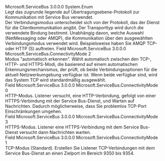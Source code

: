 <Type Name="ConnectivityMode" FullName="Microsoft.ServiceBus.ConnectivityMode">
  <TypeSignature Language="C#" Value="public enum ConnectivityMode" />
  <TypeSignature Language="ILAsm" Value=".class public auto ansi sealed ConnectivityMode extends System.Enum" />
  <TypeSignature Language="DocId" Value="T:Microsoft.ServiceBus.ConnectivityMode" />
  <TypeSignature Language="VB.NET" Value="Public Enum ConnectivityMode" />
  <TypeSignature Language="F#" Value="type ConnectivityMode = " />
  <AssemblyInfo>
    <AssemblyName>Microsoft.ServiceBus</AssemblyName>
    <AssemblyVersion>3.0.0.0</AssemblyVersion>
  </AssemblyInfo>
  <Base>
    <BaseTypeName>System.Enum</BaseTypeName>
  </Base>
  <Docs>
    <summary>Legt das zugrunde liegende auf Übertragungsebene-Protokoll zur Kommunikation mit Service Bus verwendet. </summary>
    <remarks>Der Verbindungsmodus unterscheidet sich von der <see cref="T:Microsoft.ServiceBus.Messaging.TransportType" /> Protokoll, das der Dienst für die Clientkommunikation angibt. Der Transporttyp wird durch die verwendete Bindung bestimmt. Unabhängig davon, welche <see cref="T:Microsoft.ServiceBus.Messaging.TransportType" /> Auswahl (NetMessaging oder AMQP), die Kommunikation über den ausgewählten Verbindungsmodus verwendet wird. Beispielsweise haben Sie AMQP TCP-oder HTTP (S) auftreten. </remarks>
  </Docs>
  <Members>
    <Member MemberName="AutoDetect">
      <MemberSignature Language="C#" Value="AutoDetect" />
      <MemberSignature Language="ILAsm" Value=".field public static literal valuetype Microsoft.ServiceBus.ConnectivityMode AutoDetect = int32(2)" />
      <MemberSignature Language="DocId" Value="F:Microsoft.ServiceBus.ConnectivityMode.AutoDetect" />
      <MemberSignature Language="VB.NET" Value="AutoDetect" />
      <MemberSignature Language="F#" Value="AutoDetect = 2" Usage="Microsoft.ServiceBus.ConnectivityMode.AutoDetect" />
      <MemberType>Field</MemberType>
      <AssemblyInfo>
        <AssemblyName>Microsoft.ServiceBus</AssemblyName>
        <AssemblyVersion>3.0.0.0</AssemblyVersion>
      </AssemblyInfo>
      <ReturnValue>
        <ReturnType>Microsoft.ServiceBus.ConnectivityMode</ReturnType>
      </ReturnValue>
      <MemberValue>2</MemberValue>
      <Docs>
        <summary>Modus "automatisch erkennen". Wählt automatisch zwischen den TCP-, HTTP- und HTTPS-Modi, die basierend auf einem automatischen Erkennungsmechanismus, der prüft, ob beide Verbindungsoptionen für die aktuell Netzwerkumgebung verfügbar ist. Wenn beide verfügbar sind, wird das System TCP wird standardmäßig ausgewählt.</summary>
      </Docs>
    </Member>
    <Member MemberName="Http">
      <MemberSignature Language="C#" Value="Http" />
      <MemberSignature Language="ILAsm" Value=".field public static literal valuetype Microsoft.ServiceBus.ConnectivityMode Http = int32(0)" />
      <MemberSignature Language="DocId" Value="F:Microsoft.ServiceBus.ConnectivityMode.Http" />
      <MemberSignature Language="VB.NET" Value="Http" />
      <MemberSignature Language="F#" Value="Http = 0" Usage="Microsoft.ServiceBus.ConnectivityMode.Http" />
      <MemberType>Field</MemberType>
      <AssemblyInfo>
        <AssemblyName>Microsoft.ServiceBus</AssemblyName>
        <AssemblyVersion>3.0.0.0</AssemblyVersion>
      </AssemblyInfo>
      <ReturnValue>
        <ReturnType>Microsoft.ServiceBus.ConnectivityMode</ReturnType>
      </ReturnValue>
      <MemberValue>0</MemberValue>
      <Docs>
        <summary>HTTP-Modus. Listener versucht, eine HTTP-Verbindung, gefolgt von einer HTTPS-Verbindung mit der Service Bus-Dienst, und Warten auf Nachrichten. Dadurch möglicherweise, dass Sie problemlos TCP-Port Einschränkungen umgehen.</summary>
      </Docs>
    </Member>
    <Member MemberName="Https">
      <MemberSignature Language="C#" Value="Https" />
      <MemberSignature Language="ILAsm" Value=".field public static literal valuetype Microsoft.ServiceBus.ConnectivityMode Https = int32(3)" />
      <MemberSignature Language="DocId" Value="F:Microsoft.ServiceBus.ConnectivityMode.Https" />
      <MemberSignature Language="VB.NET" Value="Https" />
      <MemberSignature Language="F#" Value="Https = 3" Usage="Microsoft.ServiceBus.ConnectivityMode.Https" />
      <MemberType>Field</MemberType>
      <AssemblyInfo>
        <AssemblyName>Microsoft.ServiceBus</AssemblyName>
        <AssemblyVersion>3.0.0.0</AssemblyVersion>
      </AssemblyInfo>
      <ReturnValue>
        <ReturnType>Microsoft.ServiceBus.ConnectivityMode</ReturnType>
      </ReturnValue>
      <MemberValue>3</MemberValue>
      <Docs>
        <summary>HTTPS-Modus. Listener eine HTTPS-Verbindung mit dem Service Bus-Dienst versucht dann Nachrichten warten. </summary>
      </Docs>
    </Member>
    <Member MemberName="Tcp">
      <MemberSignature Language="C#" Value="Tcp" />
      <MemberSignature Language="ILAsm" Value=".field public static literal valuetype Microsoft.ServiceBus.ConnectivityMode Tcp = int32(1)" />
      <MemberSignature Language="DocId" Value="F:Microsoft.ServiceBus.ConnectivityMode.Tcp" />
      <MemberSignature Language="VB.NET" Value="Tcp" />
      <MemberSignature Language="F#" Value="Tcp = 1" Usage="Microsoft.ServiceBus.ConnectivityMode.Tcp" />
      <MemberType>Field</MemberType>
      <AssemblyInfo>
        <AssemblyName>Microsoft.ServiceBus</AssemblyName>
        <AssemblyVersion>3.0.0.0</AssemblyVersion>
      </AssemblyInfo>
      <ReturnValue>
        <ReturnType>Microsoft.ServiceBus.ConnectivityMode</ReturnType>
      </ReturnValue>
      <MemberValue>1</MemberValue>
      <Docs>
        <summary>TCP-Modus (Standard). Erstellen Sie Listener TCP-Verbindungen mit dem Service Bus-Dienst an einen Zielport im Bereich 9350 bis 9354.</summary>
      </Docs>
    </Member>
  </Members>
</Type>